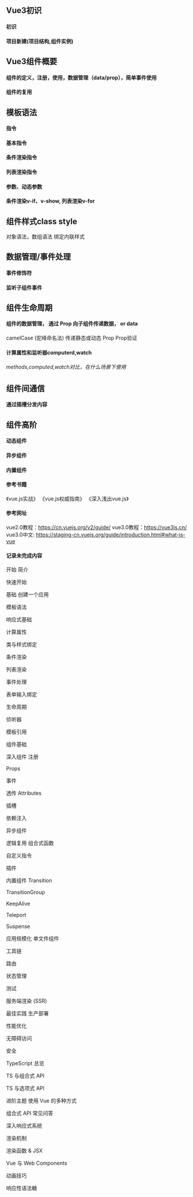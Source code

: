 ## Vue3初识
#### 初识
#### 项目新建(项目结构,组件实例)

## Vue3组件概要
#### 组件的定义，注册，使用，数据管理（data/prop），简单事件使用
#### 组件的复用

## 模板语法
#### 指令
#### 基本指令
#### 条件渲染指令
#### 列表渲染指令
#### 参数、动态参数
#### 条件渲染v-if、v-show, 列表渲染v-for


## 组件样式class style
对象语法，数组语法
绑定内联样式

## 数据管理/事件处理
#### 事件修饰符
#### 监听子组件事件


## 组件生命周期
#### 组件的数据管理， 通过 Prop 向子组件传递数据， or data
camelCase (驼峰命名法) 
传递静态或动态 Prop
Prop验证

#### 计算属性和监听器computerd,watch
###### methods,computed,watch对比，在什么场景下使用

## 组件间通信
#### 通过插槽分发内容

## 组件高阶
#### 动态组件
#### 异步组件
#### 内置组件


#### 参考书籍
《vue.js实战》
《vue.js权威指南》
《深入浅出vue.js》

#### 参考网址
vue2.0教程：https://cn.vuejs.org/v2/guide/
vue3.0教程：https://vue3js.cn/
vue3.0中文: https://staging-cn.vuejs.org/guide/introduction.html#what-is-vue


#### 记录未完成内容
开始
简介

快速开始

基础
创建一个应用

模板语法

响应式基础

计算属性

类与样式绑定

条件渲染

列表渲染

事件处理

表单输入绑定

生命周期

侦听器

模板引用

组件基础

深入组件
注册

Props

事件

透传 Attributes

插槽

依赖注入

异步组件

逻辑复用
组合式函数

自定义指令

插件

内置组件
Transition

TransitionGroup

KeepAlive

Teleport

Suspense

应用规模化
单文件组件

工具链

路由

状态管理

测试

服务端渲染 (SSR)

最佳实践
生产部署

性能优化

无障碍访问

安全

TypeScript
总览

TS 与组合式 API

TS 与选项式 API

进阶主题
使用 Vue 的多种方式

组合式 API 常见问答

深入响应式系统

渲染机制

渲染函数 & JSX

Vue 与 Web Components

动画技巧

响应性语法糖


